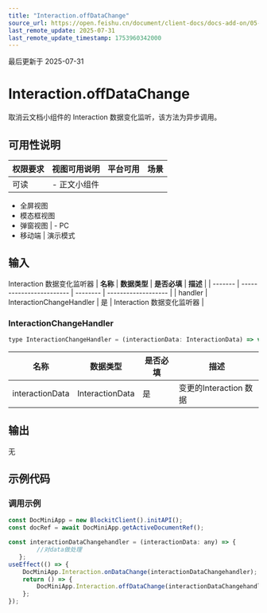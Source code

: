 ```yaml
---
title: "Interaction.offDataChange"
source_url: https://open.feishu.cn/document/client-docs/docs-add-on/05-api-doc/interaction/Interaction.offDataChange
last_remote_update: 2025-07-31
last_remote_update_timestamp: 1753960342000
---
```

最后更新于 2025-07-31

# Interaction.offDataChange
取消云文档小组件的 Interaction 数据变化监听，该方法为异步调用。

## 可用性说明

权限要求 | 视图可用说明 | 平台可用 | 场景
--- | --- | --- | ---
可读 | - 正文小组件  
- 全屏视图  
- 模态框视图  
- 弹窗视图 | - PC  
- 移动端 | 演示模式

## 输入

Interaction 数据变化监听器
| **名称**  | **数据类型**                 | **是否必填** | **描述**              |
| ------- | ------------------------ | -------- | ------------------- |
| handler | InteractionChangeHandler | 是        | Interaction 数据变化监听器 |

### InteractionChangeHandler

```js
type InteractionChangeHandler = (interactionData: InteractionData) => void;
```
| **名称**          | **数据类型**        | **是否必填** | **描述**            |
| --------------- | --------------- | -------- | ----------------- |
| interactionData | InteractionData | 是        | 变更的Interaction 数据 |

## 输出

无

## 示例代码

### 调用示例

```js
const DocMiniApp = new BlockitClient().initAPI();
const docRef = await DocMiniApp.getActiveDocumentRef();

const interactionDataChangehandler = (interactionData: any) => {
        //对data做处理
   };
useEffect(() => {
    DocMiniApp.Interaction.onDataChange(interactionDataChangehandler);
    return () => {
        DocMiniApp.Interaction.offDataChange(interactionDataChangehandler);    
    };
});
```
